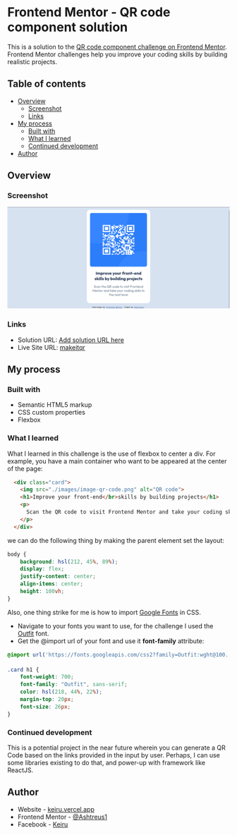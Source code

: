 # Frontend Mentor - QR code component solution

This is a solution to the [QR code component challenge on Frontend Mentor](https://www.frontendmentor.io/challenges/qr-code-component-iux_sIO_H). Frontend Mentor challenges help you improve your coding skills by building realistic projects. 

## Table of contents

- [Overview](#overview)
  - [Screenshot](#screenshot)
  - [Links](#links)
- [My process](#my-process)
  - [Built with](#built-with)
  - [What I learned](#what-i-learned)
  - [Continued development](#continued-development)
- [Author](#author)

## Overview

### Screenshot

![](./screenshot.png)


### Links

- Solution URL: [Add solution URL here](https://your-solution-url.com)
- Live Site URL: [makeitqr](https://makeitqr.netlify.app/)

## My process

### Built with

- Semantic HTML5 markup
- CSS custom properties
- Flexbox

### What I learned
What I learned in this challenge is the use of flexbox to center a div. For example, you have a main container who want to be appeared at the center of the page:

```html
  <div class="card">
    <img src="./images/image-qr-code.png" alt="QR code">
    <h1>Improve your front-end</br>skills by building projects</h1>
    <p>
      Scan the QR code to visit Frontend Mentor and take your coding skills to the next level
    </p>
  </div>
```
we can do the following thing by making the parent element set the layout:
```css
body {
    background: hsl(212, 45%, 89%);
    display: flex;
    justify-content: center;
    align-items: center;
    height: 100vh;
}
```
Also, one thing strike for me is how to import [Google Fonts](https://fonts.google.com) in CSS. 
- Navigate to your fonts you want to use, for the challenge I used the [Outfit](https://fonts.google.com/specimen/Outfit) font.
- Get the @import url of your font and use it **font-family** attribute:
```css
@import url('https://fonts.googleapis.com/css2?family=Outfit:wght@100..900&display=swap');

.card h1 {
    font-weight: 700;
    font-family: "Outfit", sans-serif;
    color: hsl(218, 44%, 22%);
    margin-top: 20px;
    font-size: 26px;
}
```


### Continued development
This is a potential project in the near future wherein you can generate a QR Code based on the links provided in the input by user.
Perhaps, I can use some libraries existing to do that, and power-up with framework like ReactJS.

## Author

- Website - [keiru.vercel.app](https://keiru.vercel.app/)
- Frontend Mentor - [@Ashtreus1](https://www.frontendmentor.io/profile/Ashtreus1)
- Facebook - [Keiru](https://www.facebook.com/jameson.gelarman)


